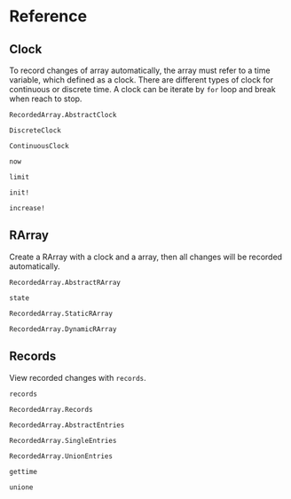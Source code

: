 # Reference

## Clock

To record changes of array automatically, the array must refer to a time
variable, which defined as a clock. There are different types of clock for
continuous or discrete time. A clock can be iterate by `for` loop and break
when reach to stop.

```@docs
RecordedArray.AbstractClock
```

```@docs
DiscreteClock
```

```@docs
ContinuousClock
```

```@docs
now
```

```@docs
limit
```

```@docs
init!
```

```@docs
increase!
```

## RArray

Create a RArray with a clock and a array, then all changes will be recorded
automatically.

```@docs
RecordedArray.AbstractRArray
```

```@docs
state
```

```@docs
RecordedArray.StaticRArray
```

```@docs
RecordedArray.DynamicRArray
```

## Records

View recorded changes with `records`.
```@docs
records
```

```@docs
RecordedArray.Records
```

```@docs
RecordedArray.AbstractEntries
```

```@docs
RecordedArray.SingleEntries
```

```@docs
RecordedArray.UnionEntries
```

```@docs
gettime
```

```@docs
unione
```
